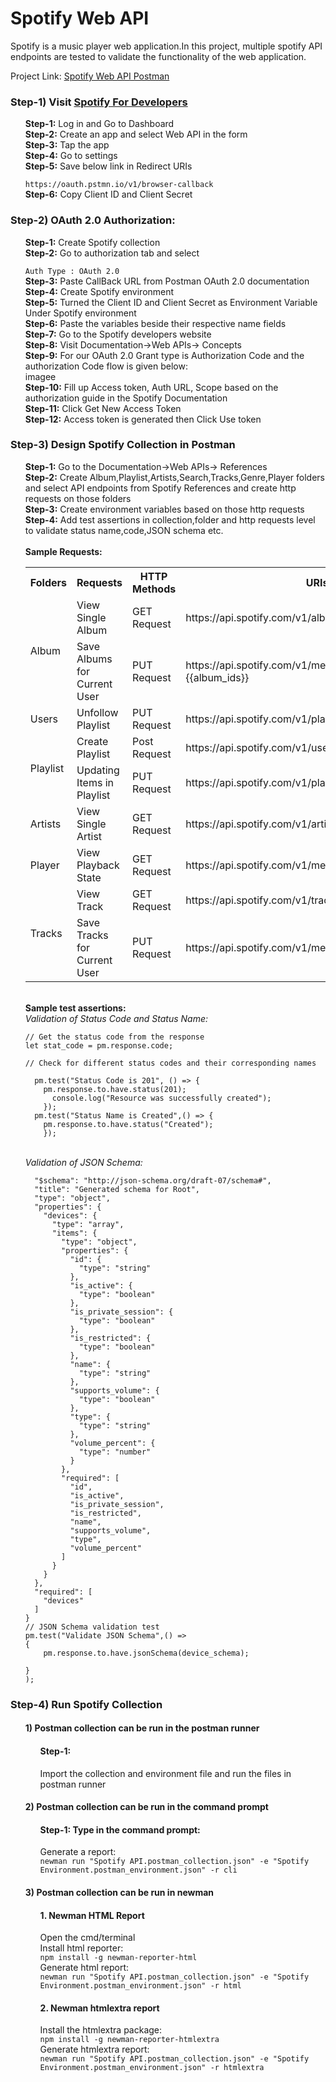 # Spotify Web API
Spotify is a music player web application.In this project, multiple spotify API endpoints are tested to validate the functionality of the web application.
<br> 

Project Link: [Spotify Web API Postman](https://www.postman.com/nolakkapali/nolak-s-workspace/collection/xivurzl/spotify-api?action=share&creator=30401768 'Visit Postman')

### Step-1) Visit [Spotify For Developers](https://developer.spotify.com/)<br>
<ul>
<b>Step-1:</b> Log in and Go to Dashboard<br>
<b>Step-2:</b> Create an app and select Web API in the form<br>
<b>Step-3:</b> Tap the app<br>
<b>Step-4:</b> Go to settings<br>
<b>Step-5:</b> Save below link in Redirect URIs

`https://oauth.pstmn.io/v1/browser-callback` <br>
<b>Step-6:</b> Copy Client ID and Client Secret</ul>

### Step-2) OAuth 2.0 Authorization:
<ol>
<b>Step-1:</b> Create Spotify collection<br> 
<b>Step-2:</b> Go to authorization tab and select 

`Auth Type : OAuth 2.0`<br> 
<b>Step-3:</b> Paste CallBack URL from Postman OAuth 2.0 documentation<br> 
<b>Step-4:</b> Create Spotify environment<br> 
<b>Step-5:</b> Turned the Client ID and Client Secret as Environment Variable Under Spotify environment<br> 
<b>Step-6:</b> Paste the variables beside their respective name fields<br> 
<b>Step-7:</b> Go to the Spotify developers website<br> 
<b>Step-8:</b> Visit Documentation->Web APIs-> Concepts<br> 
<b>Step-9:</b> For our OAuth 2.0 Grant type is Authorization Code and the authorization Code flow is given below:<br> 
imagee<br> 
<b>Step-10:</b> Fill up Access token, Auth URL, Scope based on the authorization guide in the Spotify Documentation<br> 
<b>Step-11:</b> Click Get New Access Token<br> 
<b>Step-12:</b> Access token is generated then Click Use token </ol>

### Step-3) Design Spotify Collection in Postman
<ol><b>Step-1:</b> Go to the Documentation->Web APIs-> References<br>
<b>Step-2:</b> Create Album,Playlist,Artists,Search,Tracks,Genre,Player folders and select API endpoints from Spotify References and create http requests on those folders<br>
<b>Step-3:</b> Create environment variables based on those http requests<br>
<b>Step-4:</b> Add test assertions in collection,folder and http requests level to validate status name,code,JSON schema etc.<br><br>
<b>Sample Requests:</b><br>
<table>
<th>Folders</th>
<th>Requests</th>
<th>HTTP Methods</th>
<th>URIs</th>
<tr>
<td rowspan ="2">Album</td>
<td>View Single Album</td>
<td>GET Request</td>
<td>https://api.spotify.com/v1/albums/:id?market=ES</td>
</tr>

<tr>
<td>Save Albums for Current User</td>
<td> PUT Request</td>
<td>https://api.spotify.com/v1/me/albums?ids={{album_ids}}</td>
</tr>

<tr>
<td rowspan ="1">Users</td>
<td>Unfollow Playlist</td>
<td> PUT Request</td>
<td> https://api.spotify.com/v1/playlists/:playlist_id/followers</td>
</tr>

<tr>
<td rowspan ="2">Playlist</td>
<td>Create Playlist</td>
<td> Post Request</td>
<td>https://api.spotify.com/v1/users/:user_id/playlists</td>
</tr>

<tr>
<td>Updating Items in Playlist</td>
<td> PUT Request</td>
<td>https://api.spotify.com/v1/playlists/:playlist_id/tracks</td>
</tr>

<tr>
<td rowspan ="1">Artists</td>
<td>View Single Artist</td>
<td>GET Request</td>
<td>https://api.spotify.com/v1/artists/:id</td>
</tr>
<tr>
<tr>
<td rowspan ="1">Player</td>
<td>View Playback State</td>
<td>GET Request</td>
<td>https://api.spotify.com/v1/me/player?market=CA</td>
</tr>
<tr>
<td rowspan ="2">Tracks</td>
<td>View Track</td>
<td>GET Request</td>
<td>https://api.spotify.com/v1/tracks/:id?ES=CA</td>
</tr>
<tr>
<td>Save Tracks for Current User</td>
<td>PUT Request</td>
<td>https://api.spotify.com/v1/me/tracks</td>
</tr>
</table><br>
<b>Sample test assertions:</b><br><i>Validation of Status Code and Status Name:</i> <br>

```
// Get the status code from the response
let stat_code = pm.response.code;

// Check for different status codes and their corresponding names

  pm.test("Status Code is 201", () => {
    pm.response.to.have.status(201);
      console.log("Resource was successfully created");
    });
  pm.test("Status Name is Created",() => {
    pm.response.to.have.status("Created");
    }); 

```
<br>
<i>Validation of JSON Schema:</i>

```let device_schema={
  "$schema": "http://json-schema.org/draft-07/schema#",
  "title": "Generated schema for Root",
  "type": "object",
  "properties": {
    "devices": {
      "type": "array",
      "items": {
        "type": "object",
        "properties": {
          "id": {
            "type": "string"
          },
          "is_active": {
            "type": "boolean"
          },
          "is_private_session": {
            "type": "boolean"
          },
          "is_restricted": {
            "type": "boolean"
          },
          "name": {
            "type": "string"
          },
          "supports_volume": {
            "type": "boolean"
          },
          "type": {
            "type": "string"
          },
          "volume_percent": {
            "type": "number"
          }
        },
        "required": [
          "id",
          "is_active",
          "is_private_session",
          "is_restricted",
          "name",
          "supports_volume",
          "type",
          "volume_percent"
        ]
      }
    }
  },
  "required": [
    "devices"
  ]
}
// JSON Schema validation test
pm.test("Validate JSON Schema",() =>
{
    pm.response.to.have.jsonSchema(device_schema);
    
}
);
```
</li>
</ol>

###  Step-4) Run Spotify Collection 

<ol>

#### 1) Postman collection can be run in the postman runner
<ol>

#### Step-1:
Import the collection and environment file and run the files in postman runner<br>
</ol>

#### 2) Postman collection can be run in the command prompt
<ol> 

#### Step-1: Type in the command prompt:

Generate a report:<br>
`newman run "Spotify API.postman_collection.json" -e "Spotify Environment.postman_environment.json" -r cli`
</ol>

#### 3) Postman collection can be run in newman
<ol>

#### 1. Newman HTML Report<br>
Open the cmd/terminal<br>
Install html reporter:<br>
`npm install -g newman-reporter-html`<br>
Generate html report:<br>
`newman run "Spotify API.postman_collection.json" -e "Spotify Environment.postman_environment.json" -r html`
#### 2. Newman htmlextra report
Install the htmlextra package:<br>
```npm install -g newman-reporter-htmlextra```
<br>Generate htmlextra report:<br>
`newman run "Spotify API.postman_collection.json" -e "Spotify Environment.postman_environment.json" -r htmlextra`
</ol>
</ol>

